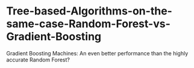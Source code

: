 # Tree-based-Algorithms-on-the-same-case-Random-Forest-vs-Gradient-Boosting
Gradient Boosting Machines: An even better performance than the highly accurate Random Forest?
